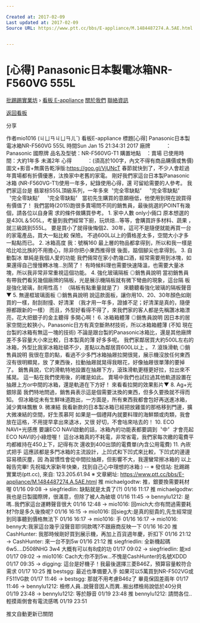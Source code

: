 ```yaml
---

Created at: 2017-02-09
Last updated at: 2017-02-09
Source URL: https://www.ptt.cc/bbs/E-appliance/M.1484487274.A.5AE.html


---
```


# [心得] Panasonic日本製電冰箱NR-F560VG 555L


[批踢踢實業坊](https://www.ptt.cc/) › [看板 E-appliance](https://www.ptt.cc/bbs/E-appliance/index.html) [關於我們](https://www.ptt.cc/about.html) [聯絡資訊](https://www.ptt.cc/contact.html)

[返回看板](https://www.ptt.cc/bbs/E-appliance/index.html)

分享

作者mio1016 (ㄐㄩㄢㄐㄩㄢㄦˇ)
看板E-appliance
標題\[心得\] Panasonic日本製電冰箱NR-F560VG 555L
時間Sun Jan 15 21:34:31 2017
廠牌　　　：Panasonic 國際牌 品名及型號：NR-F560VG-T1 購置地點　：賣場 已使用時間：大約1年多 未滿2年 心得　　　：(須高於100字，內文不得有商品購價或售價) 圖文+影音+無廣告乾淨版:<https://goo.gl/VjUNcT> 春節就快到了，不少人會趁過年賣場都有折價優惠，汰換家中老舊的家電。 剛好我們家這台日本製Panasonic 冰箱 (NR-F560VG-T1)使用一年多，紀錄使用心得，還 可留給需要的人參考。 我們家這台是 翡翠棕555L頂級系列，一年多來〝完全零缺點〞 〝完全零缺點〞 〝完全零缺點〞 〝完全零缺點〞 當初先生購買的意願極低，他使用到現在說買得有價值了！ 我們當時(2015)跑很多賣場問不同的銷售員，最後挑選的POINT有幾個，請各位以自身需 求的條件做購買參考。 1. 家中人數 only小倆口 原本想選的是430L＆505L，考量到我們經常下廚，玩烘焙…等等，會購買許多材料、蔬果 ，就三級跳到555L。 要是買小了就得後悔個2、30年，這可不是隨便就能再買一台的家電產品，買大一點比較 保險。 不過600L以上的價格差太多，空間大小才多一點點而已。 2. 冰箱高度 我：號稱160 最上層的物品都拿得到，所以和我一樣是哈比哈比族的不用擔心，除非你把小東西推得很 後面，踮個腳尖也拿得到。 3. 自動製冰 單純是我個人愛的功能 我們倆常在家小酌幾口酒，經常需要用到冰塊，如果還得自己慢慢轉冰塊…別鬧了！ 有時候料理也需要快速降溫，也需要大量冰塊，所以我非常非常重視這個功能。 4. 強化玻璃隔板 ◎銷售員說明 當初銷售員有帶我們看另幾個廠牌的隔板，光是展示機隔板就有微下彎曲的現象，這台隔 板是強化玻璃，耐用性高！ （隔板有點重量就是了） 來聽聽看強化玻璃的隔板聲音▼ 5. 無邊框玻璃面板 ◎銷售員說明 說這款面板，讓你用10、20、30年顏色如剛買的一樣，耐刮耐撞、好清潔 （我才用一年多，證據不足；好清潔是真的，隨便擦都跟新的一樣） 而且，外型好看得不得了，來我們家的客人都是先稱讚冰箱漂亮，花大把銀子的金主聽得 多開心啊！ 6. 冰箱箱體薄 ◎銷售員說明 因日本的居家空間比較狹小，Panasonic日方有真空斷熱材技術，所以冰箱箱體薄 (不知 現在台製的冰箱有無這一塊的技術) 不論是跟台製的Panasonic冰箱比，還是其他廠牌差不多容量大小來比較，日本製真的薄 好多多呢。 我們家鄰居買大約500L左右的冰箱，外型比我家冰箱壯碩不少，差點以為鄰居買600L以上 。 7. 滾珠滑軌 ◎銷售員說明 我很在意的點，看過不少多門冰箱抽屜拉開很晃，展示機沒放任何東西沒有很明顯晃，放 了東西後，拉動抽屜就晃得我眼花，好像抽屜很單薄的要掉了。 銷售員說，它的滑軌特地設置在抽屜下方，滾珠滑軌更穩更好拉，拉出來不搖晃。 這一點在我們使用後，的確是如此。 賣場中我們也試拉過其他軌道設置在抽屜上方or中間的冰箱，還是軌道在下方好！ 來看看拉開的效果影片▼ 8. Ag+光銀除菌 我們特地問過，銷售員表示這是個需要汰換的東西，但多久要換就不得而知。 但冰箱從未有生鮮味道跑出，一方面是，所有東西我都會包好再送進冰箱，減少異味飄散 9. 微凍結 我看新款的日本製冰箱已經把放雞蛋的那格移到門邊，擴大微凍結的空間，好生羨慕阿 如果是一個禮拜內就要料理的海鮮類或肉類，我會放在這格，不用提早拿出來退冰，又很 好切，不會咕來咕去的！ 10. ECO NAVI+光感應 要讓ECO NAVI啟動的話，冰箱內的功能表都要調到〝中〞才會亮起ECO NAVI的小綠燈喔！ 這台冰箱真的不耗電，非常省電，我們家每次繳的電費平均都維持在450上下，記得有次 還收到400出頭的電費單(內含公用電費) 11. 內崁式把手 這應該都是多門冰箱的主流設計，上凹式和下凹式來比較，下凹式的邊邊容易積灰塵，因 為習慣性會從中間拉抽屜，但影響不大，我還蠻常擦冰箱的 以上報告完畢! 先祝福大家新年快樂，找到自己心中理想的冰箱:) -- ※ 發信站: 批踢踢實業坊(ptt.cc), 來自: 123.205.61.94 ※ 文章網址: <https://www.ptt.cc/bbs/E-appliance/M.1484487274.A.5AE.html>
推 michaelgodtw: 推，銀要換需要耗材喔 01/16 09:08
→ siegfriedlin: 缺點就是太貴了(?) 01/16 11:17
推 michaelgodtw: 我也是日製國際牌，很滿意，但除了被人為破壞 01/16 11:45
→ bennylu1212: 是嗎..我們家這台運轉聲音很大 01/16 12:48
→ mio1016: 回mich大:你有問過需要耗材?你是多久後換呢? 01/16 16:15
→ mio1016: 回sieg大:是真的挺貴的,先生經常提到同事聽到價格無法下 01/16 16:17
→ mio1016: 手 01/16 16:17
→ mio1016: benny大:我家這台幾乎沒聲音耶!同款嗎?不跟廠商反映一下 01/16 16:20
推 CashHunter: 我那時候剛好買到展示機，再加上百貨週年慶，折扣下 01/16 21:12
→ CashHunter: 來一台不到5w 01/16 21:12
推 siegfriedlin: 全新機起碼6w5....D508NHG 3w4 大概有可以有8成的功 01/17 09:02
→ siegfriedlin: 能xd 01/17 09:02
→ mio1016: Cach大:你不到5w...不愧是CashHunter的名號XDDD 01/17 09:35
→ digging: 這台是好機子！我最後選擇三菱B46Z，預算容量較符合需求 01/17 10:25
推 bestsgg: 最近也準備要入手 如果可以5萬買到NR-F502VG或F511VG款 01/17 11:46
→ bestsgg: 那就不用考慮B46z了 畢竟保固差兩年 01/17 11:46
→ bennylu1212: 檢修人員..說聲音因人而異..搬出標檢局說低於40分貝 01/19 23:48
→ bennylu1212: 等於靜音 01/19 23:48
推 bennylu1212: 請問各位..輕摸兩側會有電流感嗎 01/19 23:51

推文自動更新已關閉

